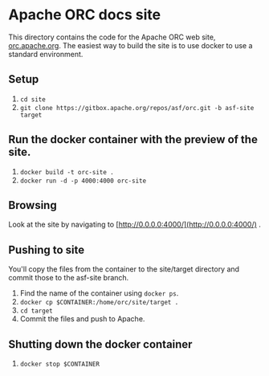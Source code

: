 # Apache ORC docs site

This directory contains the code for the Apache ORC web site,
[orc.apache.org](https://orc.apache.org/). The easiest way to build
the site is to use docker to use a standard environment.

## Setup

1. `cd site`
2. `git clone https://gitbox.apache.org/repos/asf/orc.git -b asf-site target`

## Run the docker container with the preview of the site.

1. `docker build -t orc-site .`
2. `docker run -d -p 4000:4000 orc-site`

## Browsing

Look at the site by navigating to
[http://0.0.0.0:4000/](http://0.0.0.0:4000/) .

## Pushing to site

You'll copy the files from the container to the site/target directory and
commit those to the asf-site branch.

1. Find the name of the container using `docker ps`.
2. `docker cp $CONTAINER:/home/orc/site/target .`
3. `cd target`
4. Commit the files and push to Apache.

## Shutting down the docker container

1. `docker stop $CONTAINER`